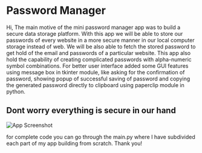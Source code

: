 
# Password Manager

Hi, The main motive of the mini password manager app was to build a secure data storage platform. With this app we will be able to store our passwords of every website in a more secure manner in our local computer storage instead of web. We will be also able to fetch the stored password to get hold of the email and passwords of a particular website. This app also hold the capability of creating complicated passwords with alpha-numeric symbol combinations. For better user interface added some GUI features using message box in tkinter module, like asking for the confirmation of password, showing popup of successful saving of password and copying the generated password directly to clipboard using paperclip module in python.


## Dont worry everything is secure in our hand

![App Screenshot](https://w0.peakpx.com/wallpaper/183/234/HD-wallpaper-password-secure-code-lock-safe-padlock-firefox-persona-theme.jpg)

for complete code you can go through the main.py where I have subdivided each part of my app building from scratch.
Thank you!